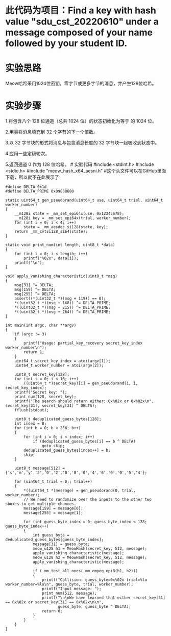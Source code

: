 # 此代码为项目：Find a key with hash value "sdu_cst_20220610" under a message composed of your name followed by your student ID. 
# 实验思路
Meow哈希采用1024位密钥，零字节或更多字节的消息，并产生128位哈希。
# 实验步骤
1.将包含八个 128 位通道（总共 1024 位）的状态初始化为等于 的 1024 位。

2.用零将消息填充到 32 个字节的下一个倍数。

3.以 32 字节块的形式将消息与包含消息长度的 32 字节块一起吸收到状态中。

4.应用一些定稿轮次。

5.返回通道 0 作为 128 位哈希。
    # 实验代码
    #include <stdint.h>
    #include <stdio.h>
    #include "meow_hash_x64_aesni.h"   #这个头文件可以在GitHub里面下载，所以就不在此展示了

    #define DELTA 0x1d    
    #define DELTA_PRIME 0x09838680

    static uint64_t gen_pseudorand(uint64_t use, uint64_t trial, uint64_t worker_number)
    {
        __m128i state = _mm_set_epi64x(use, 0x12345678);
        __m128i key = _mm_set_epi64x(trial, worker_number);
        for (int i = 0; i < 4; i++)
            state = _mm_aesdec_si128(state, key);
        return _mm_cvtsi128_si64(state);
    }

    static void print_num(int length, uint8_t *data)
    {
        for (int i = 0; i < length; i++)
            printf("%02x", data[i]);
        printf("\n");
    }

    void apply_vanishing_characteristic(uint8_t *msg)
    {
        msg[31] ^= DELTA;
        msg[159] ^= DELTA;
        msg[255] ^= DELTA;
        assert((*(uint32_t *)(msg + 119)) == 0);
        *((uint32_t *)(msg + 168)) ^= DELTA_PRIME;
        *((uint32_t *)(msg + 215)) ^= DELTA_PRIME;
        *((uint32_t *)(msg + 264)) ^= DELTA_PRIME;
    }

    int main(int argc, char **argv)
    {
        if (argc != 3)
        {
            printf("Usage: partial_key_recovery secret_key_index worker_number\n");
            return 1;
        }
        uint64_t secret_key_index = atoi(argv[1]);
        uint64_t worker_number = atoi(argv[2]);
        
        uint8_t secret_key[128];
        for (int i = 0; i < 16; i++)
            ((uint64_t *)secret_key)[i] = gen_pseudorand(1, i, secret_key_index);
        printf("Secret key: ");
        print_num(128, secret_key);
        printf("The search should return either: 0x%02x or 0x%02x\n", secret_key[31], secret_key[31] ^ DELTA);
        fflush(stdout); 

        uint8_t deduplicated_guess_bytes[128];
        int index = 0;
        for (int b = 0; b < 256; b++)
        {
            for (int i = 0; i < index; i++)
                if (deduplicated_guess_bytes[i] == b ^ DELTA)
                    goto skip;
            deduplicated_guess_bytes[index++] = b;
            skip;
        }

        uint8_t message[512] = {'s','m','y','2','0','2','0','0','0','4','6','0','0','5','4'};

        for (uint64_t trial = 0;; trial++)
        {
            *((uint64_t *)message) = gen_pseudorand(0, trial, worker_number);
            // We need to randomize over the inputs to the other two sboxes to get multiple chances.
            message[159] = message[0];
            message[255] = message[1];

            for (int guess_byte_index = 0; guess_byte_index < 128; guess_byte_index++)
            {
                int guess_byte = deduplicated_guess_bytes[guess_byte_index];
                message[31] = guess_byte;
                meow_u128 h1 = MeowHash(secret_key, 512, message);
                apply_vanishing_characteristic(message);
                meow_u128 h2 = MeowHash(secret_key, 512, message);
                apply_vanishing_characteristic(message);

                if (_mm_test_all_ones(_mm_cmpeq_epi8(h1, h2)))
                {
                    printf("Collision: guess_byte=0x%02x trial=%lu worker_number=%lu\n", guess_byte, trial, worker_number);
                    printf("Input message: ");
                    print_num(512, message);
                    printf("\n\nWe have learned that either secret_key[31] == 0x%02x or secret_key[31] == 0x%02x\n\n",
                           guess_byte, guess_byte ^ DELTA);
                    return 0;
                }
            }
        }
    }
